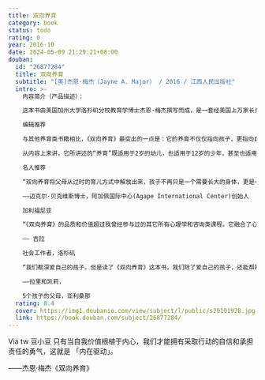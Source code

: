 ```yaml
---
title: 双向养育
category: book
status: todo
rating: 0
year: 2016-10
date: 2024-05-09 21:29:21+08:00
douban:
  id: "26877284"
  title: 双向养育
  subtitle: "[美]杰恩·梅杰（Jayne A. Major） / 2016 / 江西人民出版社"
  intro: >-
    内容简介（产品描述）：

    这本书由美国加州大学洛杉矶分校教育学博士杰恩·梅杰撰写而成，是一套经美国上万家长亲证有效的养育方法，核心在于突破传统的权威性和娇纵型养育方式，提出一套建立在爱、尊重和规则之上的养育理念；同时，相比较目前市面上其他育儿类书籍，本书的内容更为现代、系统和全面，它特别强调“育儿先育己”，强调父母需要把养育的注意力从孩子转向自身，唯有改变自己、丰富自己、提升自己，以充满爱、价值感、尊重人际界限、拥抱改变的积极状态，才能帮助孩子健康成长；本书由作者结合自己25年服务超过15000个家庭的教育培训和咨询经验创作而成，案例丰富、思想方法深刻，是一套面向未来的前沿育儿方法论。

    编辑推荐

    与其他养育类书籍相比，《双向养育》最突出的一点是：它的养育不仅仅指向孩子，更指向自己；它的每个章节都不是以“孩子”作为开头，而是以“人”作为开头，它融合了心理咨询、家庭治疗、孩童养育、人类学和哲学，那些关于爱、自尊、价值感、责任感、自我实现的章节，都同样适用于我们这些大人——这也是为什么它的中文版被命名为《双向养育》。

    从内容上来讲，它所讲述的“养育”既适用于2岁的幼儿，也适用于12岁的少年，甚至也适用于16岁的青春期孩子，或者26岁甚至36岁的大人。它本质上是关于“人”的家庭关系，而不仅仅是孩子。从这个意义上讲，它是以一套一致、贯通的思想，帮助我们面对0～16岁的孩子，帮助我们营造和谐、平等的家庭氛围，因而免除了我们为单一年龄段寻找育儿书的焦虑。

    名人推荐

    “双向养育将父母从过时的育儿方式中解放出来，孩子不再只是一个需要长大的身体，更是一个需要呵护的心灵。每个孩子都有权利让自己的心灵美丽绽放。梅杰博士提倡的养育方法能够让孩子和父母彼此帮助，也使我们这个星球变得更加美好。”

    ——迈克尔·贝克维斯博士，阿加佩国际中心(Agape International Center)创始人

    加利福尼亚

    “《双向养育》的品质和价值超过我曾经参与过的其它所有心理学和咨询类课程。它融合了心理咨询、家庭治疗、儿童教育、人类学和哲学，而呈现的养育体系却易于理解、适于各类人群接受。”

    —— 吉拉

    社会工作者，洛杉矶

    “我们都深爱自己的孩子。但是读了《双向养育》这本书，我们除了爱自己的孩子，还能帮助他们成为有思想、有爱心、有力量、有责任感的独立的人。”

    ——拉里和凯莉，

    5个孩子的父母，亚利桑那
  rating: 8.4
  cover: https://img1.doubanio.com/view/subject/l/public/s29101928.jpg
  link: https://book.douban.com/subject/26877284/
---
```


Via tw 豆小豆 只有当自我价值根植于内心，我们才能拥有采取行动的自信和承担责任的勇气，这就是 「内在驱动」。

——杰恩·梅杰《双向养育》
